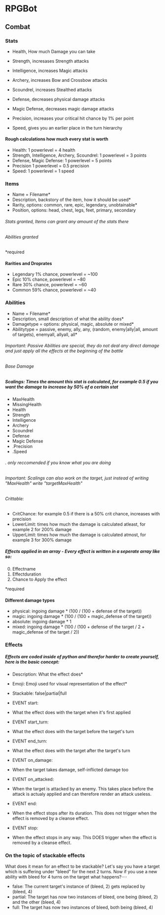 # RPGBot




## Combat

### Stats
- Health, How much Damage you can take

- Strength, incresases Strength attacks
- Intelligence, increases Magic attacks
- Archery, increases Bow and Crossbow attacks
- Scoundrel, increases Stealthed attacks

- Defense, decreases physical damage attacks
- Magic Defense, decreases magic damage attacks

- Precision, increases your critical hit chance by 1% per point
- Speed, gives you an earlier place in the turn hierarchy

#### Rough calculations how much every stat is worth
- Health: 1 powerlevel = 4 health
- Strength, Intelligence, Archery, Scoundrel: 1 powerlevel = 3 points
- Defense, Magic Defense: 1 powerlevel = 5 points
- Precision 1 powerlevel = 0.5 precision
- Speed: 1 powerlevel = 1 speed


### Items
- Name = Filename*
- Description, backstory of the item, how it should be used*
- Rarity, options: common, rare, epic, legendary, unobtainable*
- Position, options: head, chest, legs, feet, primary, secondary


###### Stats granted, Items can grant any amount of the stats there
###### Abilities granted

*required

#### Rarities and Droprates
- Legendary 1% chance, powerlevel = ~100
- Epic 10% chance, powerlevel = ~80
- Rare 30% chance, powerlevel = ~60
- Common 59% chance, powerlevel = ~40

### Abilities
- Name = Filename*
- Description, small description of what the ability does*
- Damagetype = options: physical, magic, absolute or mixed*
- Abilitytype = passive, enemy, ally, any, (random, enemy|ally|all, amount of targets), enemyall, allyall, all*

###### Important: Passive Abilities are special, they do not deal any direct damage and just apply all the effects at the beginning of the battle

###### Base Damage

##### Scalings: Times the amount this stat is calculated, for example 0.5 if you want the damage to increase by 50% of a certain stat
  - MaxHealth
  - MissingHealth
  - Health
  - Strength
  - Intelligence
  - Archery
  - Scoundrel
  - Defense
  - Magic Defense
  - .Precision
  - .Speed

###### . only reccomended if you know what you are doing

###### Important: Scalings can also work on the target, just instead of writing "MaxHealth" write "targetMaxHealth"

###### Crittable:
  - CritChance: for example 0.5 if there is a 50% crit chance, increases with precision
  - LowerLimit: times how much the damage is calculated atleast, for example 2 for 200% damage
  - UpperLimit: times how much the damage is calculated atmost, for example 3 for 300% damage


##### Effects applied in an array - Every effect is written in a seperate array like so:
 0. Effectname
 1. Effectduration
 2. Chance to Apply the effect


*required

#### Different damage types
- physical: ingoing damage * (100 / (100 + defense of the target))
- magic: ingoing damage * (100 / (100 + magic_defense of the target))
- absolute: ingoing damage * 1
- mixed: ingoing damage * (100 / (100 + defense of the target / 2 + magic_defense of the target / 2))


### Effects
##### Effects are coded inside of python and therefor harder to create yourself, here is the basic concept:

- Description: What the effect does*
- Emoji: Emoji used for visual representation of the effect*
- Stackable: false|partial|full

- EVENT start:
- What the effect does with the target when it's first applied

- EVENT start_turn:
- What the effect does with the target before the target's turn

- EVENT end_turn:
- What the effect does with the target after the target's turn

- EVENT on_damage:
- When the target takes damage, self-inflicted damage too

- EVENT on_attacked:
- When the target is attacked by an enemy. This takes place before the attack is actualy applied and can therefore render an attack useless.

- EVENT end:
- When the effect stops after its duration. This does not trigger when the effect is removed by a cleanse effect.

- EVENT stop:
- When the effect stops in any way. This DOES trigger when the effect is removed by a cleanse effect.


### On the topic of stackable effects
What does it mean for an effect to be stackable? Let's say you have a target which is suffering under "bleed" for the next 2 turns. Now if you use a new ability with bleed for 4 turns on the target what happens?⋅⋅⋅⋅

- false: The current target's instance of (bleed, 2) gets replaced by (bleed, 4)
- partial: The target has now two instances of bleed, one being (bleed, 2) and the other (bleed, 4)
- full: The target has now two instances of bleed, both being (bleed, 4)

